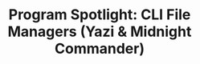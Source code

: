 ---
layout: post
title: "Program Spotlight: CLI File Managers (Yazi & Midnight Commander)"
date:
tags:
---